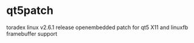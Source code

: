 # qt5patch
toradex linux v2.6.1 release openembedded patch for qt5 X11 and linuxfb framebuffer support
